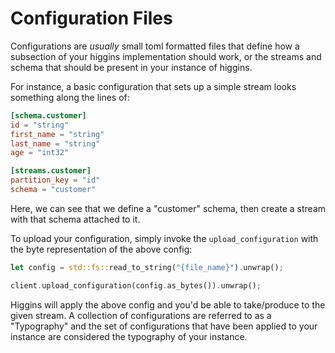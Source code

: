 # Configuration Files

Configurations are *usually* small toml formatted files that define how a subsection of your higgins implementation should work, or the streams and schema that should be present in your instance of higgins.

For instance, a basic configuration that sets up a simple stream looks something along the lines of:

```toml
[schema.customer]
id = "string"
first_name = "string"
last_name = "string"
age = "int32"

[streams.customer]
partition_key = "id"
schema = "customer"
```

Here, we can see that we define a "customer" schema, then create a stream with that schema attached to it.

To upload your configuration, simply invoke the `upload_configuration` with the byte representation of the above config:

```rust
let config = std::fs::read_to_string("{file_name}").unwrap();

client.upload_configuration(config.as_bytes()).unwrap();
```

Higgins will apply the above config and you'd be able to take/produce to the given stream. A collection of configurations are referred to as a "Typography" and the set of configurations that have been applied to your instance are considered the typography of your instance.
